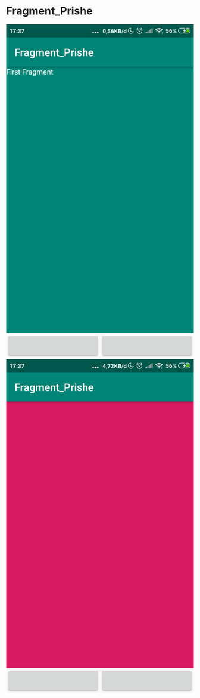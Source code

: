 # Fragment_Prishe
![alt text](https://github.com/PrisheAA/Fragment_Prishe/blob/master/FRAGMENT1.jpeg)
![alt text](https://github.com/PrisheAA/Fragment_Prishe/blob/master/FRAGMENT2.jpeg)
